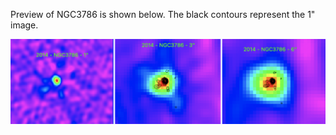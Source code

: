 Preview of NGC3786 is shown below. The black contours represent the 1" image. 

![NGC3786](NGC3786.png "NGC3786")

